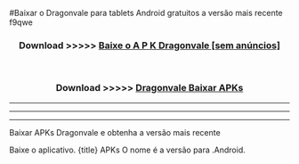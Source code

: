 #Baixar o Dragonvale   para tablets Android gratuitos a versão mais recente f9qwe


<div align="center">
<h3>Download >>>>> <a href="https://pt-web.web.app/?pt= Dragonvale ">Baixe o A P K Dragonvale  [sem anúncios]</a></h3><br>

<h3>Download >>>>> <a href="https://pt-web.web.app/?pt= Dragonvale ">Dragonvale  Baixar APKs</a></h3>
</div>

----------------------------------------------------------

----------------------------------------------------------

----------------------------------------------------------

Baixar APKs Dragonvale  e obtenha a versão mais recente

Baixe o aplicativo. {title} APKs O nome é a versão para .Android.


